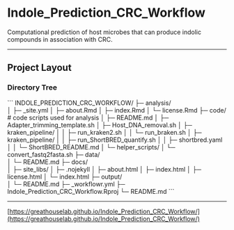 # Indole_Prediction_CRC_Workflow

Computational prediction of host microbes that can produce indolic compounds in association with CRC.

---

## Project Layout
### Directory Tree

\`\`\`
INDOLE_PREDICTION_CRC_WORKFLOW/
├─ analysis/            
│  ├─ _site.yml
│  ├─ about.Rmd
│  ├─ index.Rmd
│  └─ license.Rmd
├─ code/                # code scripts used for analysis
│  ├─ README.md
│  ├─ Adapter_trimming_template.sh
│  ├─ Host_DNA_removal.sh
│  ├─ kraken_pipeline/
│  │  ├─ run_kraken2.sh
│  │  └─ run_braken.sh
│  ├─ kraken_pipeline/
│  │  ├─ run_ShortBRED_quantify.sh
│  │  ├─ shortbred.yaml
│  │  └─ ShortBRED_README.md
│  └─ helper_scripts/
│     └─ convert_fastq2fasta.sh
├─ data/            
│  └─ README.md
├─ docs/            
│  ├─ site_libs/
│  ├─ .nojekyll
│  ├─ about.html
│  ├─ index.html
│  ├─ license.html
│  └─ index.html
├─ output/            
│  └─ README.md
├─ _workflowr.yml
├─ Indole_Prediction_CRC_Workflow.Rproj
└─ README.md
\`\`\`

---

[https://greathouselab.github.io/Indole_Prediction_CRC_Workflow/](https://greathouselab.github.io/Indole_Prediction_CRC_Workflow/)
